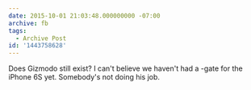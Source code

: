 ```yaml
---
date: 2015-10-01 21:03:48.000000000 -07:00
archive: fb
tags: 
  - Archive Post
id: '1443758628'
---
```


Does Gizmodo still exist? I can't believe we haven't had a -gate for the iPhone 6S yet. Somebody's not doing his job.
